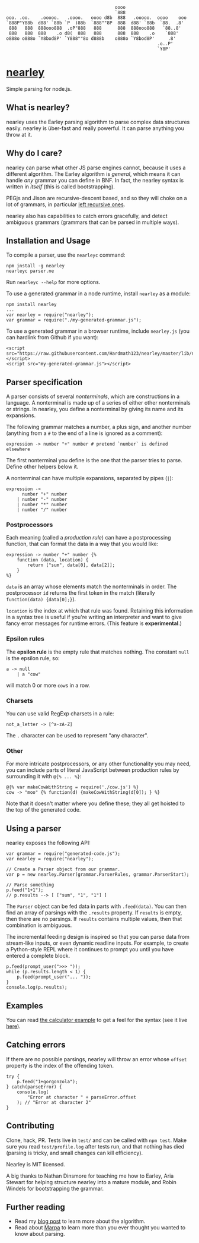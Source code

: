                                              oooo
                                             `888
    ooo. .oo.    .ooooo.   .oooo.   oooo d8b  888   .ooooo.  oooo    ooo
    `888P"Y88b  d88' `88b `P  )88b  `888""8P  888  d88' `88b  `88.  .8'  
     888   888  888ooo888  .oP"888   888      888  888ooo888   `88..8'
     888   888  888    .o d8(  888   888      888  888    .o    `888'
    o888o o888o `Y8bod8P' `Y888""8o d888b    o888o `Y8bod8P'     .8'
                                                             .o..P'
                                                             `Y8P'


[nearley](http://hardmath123.github.io/nearley/)
==============

Simple parsing for node.js.

What is nearley?
----------------
nearley uses the Earley parsing algorithm to parse complex data structures easily. nearley is über-fast and really powerful. It can parse anything you throw at it.

Why do I care?
--------------

nearley can parse what other JS parse engines cannot, because it uses a different algorithm. The Earley algorithm is *general*, which means it can handle *any* grammar you can define in BNF. In fact, the nearley syntax is written in *itself* (this is called bootstrapping).

PEGjs and Jison are recursive-descent based, and so they will choke on a lot of grammars, in particular [left recursive ones](http://en.wikipedia.org/wiki/Left_recursion).

nearley also has capabilities to catch errors gracefully, and detect ambiguous grammars (grammars that can be parsed in multiple ways).

Installation and Usage
----------------------
To compile a parser, use the `nearleyc` command:

    npm install -g nearley
    nearleyc parser.ne

Run `nearleyc --help` for more options.

To use a generated grammar in a node runtime, install `nearley` as a module:

    npm install nearley
    ...
    var nearley = require("nearley");
    var grammar = require("./my-generated-grammar.js");

To use a generated grammar in a browser runtime, include `nearley.js` (you can hardlink from Github if you want):

    <script src="https://raw.githubusercontent.com/Hardmath123/nearley/master/lib/nearley.js"></script>
    <script src="my-generated-grammar.js"></script>


Parser specification
--------------------

A parser consists of several *nonterminals*, which are constructions in a language. A nonterminal is made up of a series of either other nonterminals or strings. In nearley, you define a nonterminal by giving its name and its expansions.

The following grammar matches a number, a plus sign, and another number (anything from a `#` to the end of a line is ignored as a comment):

    expression -> number "+" number # pretend `number` is defined elsewhere

The first nonterminal you define is the one that the parser tries to parse. Define other helpers below it.

A nonterminal can have multiple expansions, separated by pipes (`|`):

    expression ->
          number "+" number
        | number "-" number
        | number "*" number
        | number "/" number

### Postprocessors

Each meaning (called a *production rule*) can have a postprocessing function, that can format the data in a way that you would like:

    expression -> number "+" number {%
        function (data, location) {
            return ["sum", data[0], data[2]];
        }
    %}

`data` is an array whose elements match the nonterminals in order. The postprocessor `id` returns the first token in the match (literally `function(data) {data[0];}`).

`location` is the index at which that rule was found. Retaining this information in a syntax tree is useful if you're writing an interpreter and want to give fancy error messages for runtime errors. (This feature is **experimental**.)

### Epsilon rules

The **epsilon rule** is the empty rule that matches nothing. The constant `null` is the epsilon rule, so:

    a -> null
        | a "cow"

will match 0 or more `cow`s in a row.

### Charsets

You can use valid RegExp charsets in a rule:

    not_a_letter -> [^a-zA-Z]

The `.` character can be used to represent "any character".

### Other

For more intricate postprocessors, or any other functionality you may need, you can include parts of literal JavaScript between production rules by surrounding it with `@{% ... %}`:

    @{% var makeCowWithString = require('./cow.js') %}
    cow -> "moo" {% function(d) {makeCowWithString(d[0]); } %}

Note that it doesn't matter where you define these; they all get hoisted to the top of the generated code.

Using a parser
--------------

nearley exposes the following API:

    var grammar = require("generated-code.js");
    var nearley = require("nearley");

    // Create a Parser object from our grammar.
    var p = new nearley.Parser(grammar.ParserRules, grammar.ParserStart);

    // Parse something
    p.feed("1+1");
    // p.results --> [ ["sum", "1", "1"] ]

The `Parser` object can be fed data in parts with `.feed(data)`. You can then find an array of parsings with the `.results` property. If `results` is empty, then there are no parsings. If `results` contains multiple values, then that combination is ambiguous.

The incremental feeding design is inspired so that you can parse data from stream-like inputs, or even dynamic readline inputs. For example, to create a Python-style REPL where it continues to prompt you until you have entered a complete block.

    p.feed(prompt_user(">>> "));
    while (p.results.length < 1) {
        p.feed(prompt_user("... "));
    }
    console.log(p.results);

Examples
--------
You can read [the calculator example](examples/calculator/arithmetic.ne) to get a feel for the syntax (see it live [here](http://hardmath123.github.io/nearley/examples/calculator/)).

Catching errors
---------------

If there are no possible parsings, nearley will throw an error whose `offset` property is the index of the offending token.

    try {
        p.feed("1+gorgonzola");
    } catch(parseError) {
        console.log(
            "Error at character " + parseError.offset
        ); // "Error at character 2"
    }


Contributing
------------

Clone, hack, PR. Tests live in `test/` and can be called with `npm test`. Make sure you read `test/profile.log` after tests run, and that nothing has died (parsing is tricky, and small changes can kill efficiency).

Nearley is MIT licensed.

A big thanks to Nathan Dinsmore for teaching me how to Earley, Aria Stewart for helping structure nearley into a mature module, and Robin Windels for bootstrapping the grammar.

Further reading
---------------

- Read my [blog post](http://hardmath123.github.io/earley.html) to learn more about the algorithm.
- Read about [Marpa](http://savage.net.au/Marpa.html) to learn more than you ever thought you wanted to know about parsing.
